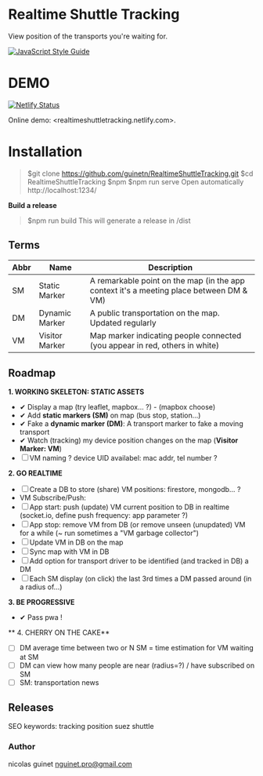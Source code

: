 # Realtime Shuttle Tracking

View position of the transports you're waiting for.

[![JavaScript Style Guide](https://img.shields.io/badge/code_style-standard-brightgreen.svg)](https://standardjs.com)

# DEMO

[![Netlify Status](https://api.netlify.com/api/v1/badges/01e2ae04-b673-49c7-984b-4f8d6f2990b4/deploy-status)](https://app.netlify.com/sites/realtimeshuttletracking/deploys)

Online demo: <realtimeshuttletracking.netlify.com>.

# Installation

> $git clone https://github.com/guinetn/RealtimeShuttleTracking.git
> $cd RealtimeShuttleTracking
> $npm
> $npm run serve Open automatically http://localhost:1234/

**Build a release**

> \$npm run build
> This will generate a release in /dist

## Terms

| Abbr | Name           | Description                                                                             |
| ---- | -------------- | --------------------------------------------------------------------------------------- |
| SM   | Static Marker  | A remarkable point on the map (in the app context it's a meeting place between DM & VM) |
| DM   | Dynamic Marker | A public transportation on the map. Updated regularly                                   |
| VM   | Visitor Marker | Map marker indicating people connected (you appear in red, others in white)             |

## Roadmap

**1. WORKING SKELETON: STATIC ASSETS**

- ✔ Display a map (try leaflet, mapbox… ?) - (mapbox choose)
- ✔ Add **static markers (SM)** on map (bus stop, station...)
- ✔ Fake a **dynamic marker (DM)**: A transport marker to fake a moving transport
- ✔ Watch (tracking) my device position changes on the map (**Visitor Marker: VM**)
- ☐ VM naming ? device UID availabel: mac addr, tel number ?

**2. GO REALTIME**

- ☐ Create a DB to store (share) VM positions: firestore, mongodb… ?
- VM Subscribe/Push:
- ☐ App start: push (update) VM current position to DB in realtime (socket.io, define push frequency: app parameter ?)
- ☐ App stop: remove VM from DB (or remove unseen (unupdated) VM for a while (~ run sometimes a "VM garbage collector")
- ☐ Update VM in DB on the map
- ☐ Sync map with VM in DB
- ☐ Add option for transport driver to be identified (and tracked in DB) a DM
- ☐ Each SM display (on click) the last 3rd times a DM passed around (in a radius of…)

**3. BE PROGRESSIVE**

- ✔ Pass pwa !

** 4. CHERRY ON THE CAKE**

- ☐ DM average time between two or N SM = time estimation for VM waiting at SM
- ☐ DM can view how many people are near (radius=?) / have subscribed on SM
- ☐ SM: transportation news

## Releases

SEO keywords: tracking position suez shuttle

### Author

nicolas guinet <nguinet.pro@gmail.com>
